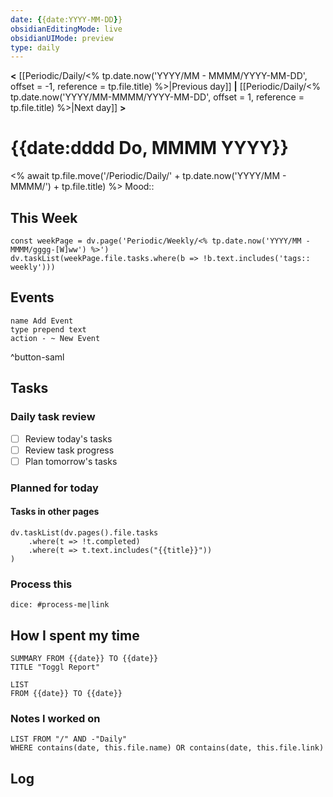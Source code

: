 ```yaml
---
date: {{date:YYYY-MM-DD}}
obsidianEditingMode: live
obsidianUIMode: preview
type: daily
---
```


**<** [[Periodic/Daily/<% tp.date.now('YYYY/MM - MMMM/YYYY-MM-DD', offset = -1, reference = tp.file.title) %>|Previous day]] **|** [[Periodic/Daily/<% tp.date.now('YYYY/MM-MMMM/YYYY-MM-DD', offset = 1, reference = tp.file.title) %>|Next day]] **>**

# {{date:dddd Do, MMMM YYYY}}
<% await tp.file.move('/Periodic/Daily/' + tp.date.now('YYYY/MM - MMMM/') + tp.file.title) %>
Mood:: 

## This Week

```dataviewjs
const weekPage = dv.page('Periodic/Weekly/<% tp.date.now('YYYY/MM - MMMM/gggg-[W]ww') %>')
dv.taskList(weekPage.file.tasks.where(b => !b.text.includes('tags:: weekly')))
```

## Events
```button
name Add Event
type prepend text
action - ~ New Event
```
^button-saml

## Tasks

### Daily task review
- [ ] Review today's tasks
- [ ] Review task progress
- [ ] Plan tomorrow's tasks

### Planned for today

#### Tasks in other pages
```dataviewjs
dv.taskList(dv.pages().file.tasks
	.where(t => !t.completed)
	.where(t => t.text.includes("{{title}}"))
)
```

### Process this
`dice: #process-me|link`

## How I spent my time

```toggl
SUMMARY FROM {{date}} TO {{date}}
TITLE "Toggl Report"
```

```toggl
LIST
FROM {{date}} TO {{date}}
```

### Notes I worked on

```dataview
LIST FROM "/" AND -"Daily"
WHERE contains(date, this.file.name) OR contains(date, this.file.link)
```

## Log
